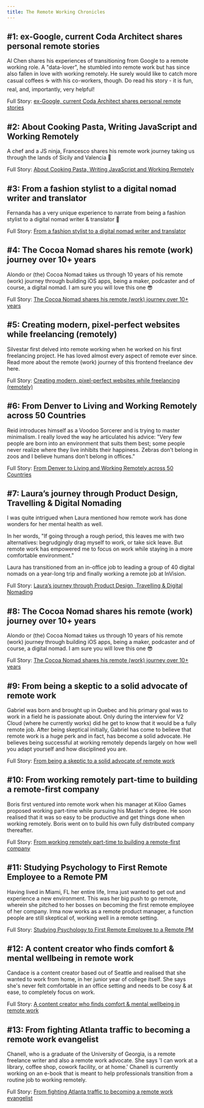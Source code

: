 ```yaml
---
title: The Remote Working Chronicles
---
```


## #1: ex-Google, current Coda Architect shares personal remote stories

Al Chen shares his experiences of transitioning from Google to a remote working role. A "data-lover", he stumbled into remote work but has since also fallen in love with working remotely. He surely would like to catch more casual coffees ☕ with his co-workers, though. Do read his story - it is fun, real, and, importantly, very helpful!

Full Story: [ex-Google, current Coda Architect shares personal remote stories](https://content.remote.tools/ex-google-current-coda-architect-shares-personal-remote-stories?ref=RemoteWork2020)

## #2: About Cooking Pasta, Writing JavaScript and Working Remotely

A chef and a JS ninja, Francesco shares his remote work journey taking us through the lands of Sicily and Valencia 👻 

Full Story: [About Cooking Pasta, Writing JavaScript and Working Remotely](https://content.remote.tools/about-cooking-pasta-writing-javasript-and-working-remotely?ref=RemoteWork2020)

## #3: From a fashion stylist to a digital nomad writer and translator

Fernanda has a very unique experience to narrate from being a fashion stylist to a digital nomad writer & translator 💃

Full Story: [From a fashion stylist to a digital nomad writer and translator](https://content.remote.tools/from-a-fashion-stylist-to-a-digital-nomad-writer-and-translator?ref=RemoteWork2020)

## #4: The Cocoa Nomad shares his remote (work) journey over 10+ years

Alondo or (the) Cocoa Nomad takes us through 10 years of his remote (work) journey through building iOS apps, being a maker, podcaster and of course, a digital nomad. I am sure you will love this one 😎

Full Story: [The Cocoa Nomad shares his remote (work) journey over 10+ years](https://content.remote.tools/the-cocoa-nomad-shares-his-remote-work-journey-over-10-years?ref=RemoteWork2020)

## #5: Creating modern, pixel-perfect websites while freelancing (remotely)

Silvestar first delved into remote working when he worked on his first freelancing project. He has loved almost every aspect of remote ever since. Read more about the remote (work) journey of this frontend freelance dev here.

Full Story: [Creating modern, pixel-perfect websites while freelancing (remotely)](https://content.remote.tools/creating-modern-pixel-perfect-websites-while-freelancing-remotely?ref=RemoteWork2020)

## #6: From Denver to Living and Working Remotely across 50 Countries

Reid introduces himself as a Voodoo Sorcerer and is trying to master minimalism. I really loved the way he articulated his advice: "Very few people are born into an environment that suits them best; some people never realize where they live inhibits their happiness. Zebras don’t belong in zoos and I believe humans don’t belong in offices."

Full Story: [From Denver to Living and Working Remotely across 50 Countries](https://content.remote.tools/from-denver-to-living-and-working-remotely-across-50-countries?ref=RemoteWork2020)

## #7: Laura’s journey through Product Design, Travelling & Digital Nomading

I was quite intrigued when Laura mentioned how remote work has done wonders for her mental health as well.

In her words, "If going through a rough period, this leaves me with two alternatives: begrudgingly drag myself to work, or take sick leave. But remote work has empowered me to focus on work while staying in a more comfortable environment."

Laura has transitioned from an in-office job to leading a group of 40 digital nomads on a year-long trip and finally working a remote job at InVision.

Full Story: [Laura’s journey through Product Design, Travelling & Digital Nomading](https://content.remote.tools/lauras-journey-through-product-design-travelling-digital-nomading?ref=RemoteWork2020)

## #8: The Cocoa Nomad shares his remote (work) journey over 10+ years

Alondo or (the) Cocoa Nomad takes us through 10 years of his remote (work) journey through building iOS apps, being a maker, podcaster and of course, a digital nomad. I am sure you will love this one 😎

Full Story: [The Cocoa Nomad shares his remote (work) journey over 10+ years](https://content.remote.tools/the-cocoa-nomad-shares-his-remote-work-journey-over-10-years?ref=RemoteWork2020)

## #9: From being a skeptic to a solid advocate of remote work

Gabriel was born and brought up in Quebec and his primary goal was to work in a field he is passionate about. Only during the interview for V2 Cloud (where he currently works) did he get to know that it would be a fully remote job. After being skeptical initially, Gabriel has come to believe that remote work is a huge perk and in fact, has become a solid advocate. He believes being successful at working remotely depends largely on how well you adapt yourself and how disciplined you are.

Full Story: [From being a skeptic to a solid advocate of remote work](https://content.remote.tools/from-being-a-skeptic-to-a-solid-advocate-of-remote-work?ref=RemoteWork2020)

## #10: From working remotely part-time to building a remote-first company

Boris first ventured into remote work when his manager at Kiloo Games proposed working part-time while pursuing his Master's degree. He soon realised that it was so easy to be productive and get things done when working remotely. Boris went on to build his own fully distributed company thereafter.

Full Story: [From working remotely part-time to building a remote-first company](https://content.remote.tools/from-working-remotely-part-time-to-building-a-remote-first-company?ref=RemoteWork2020)

## #11: Studying Psychology to First Remote Employee to a Remote PM

Having lived in Miami, FL her entire life, Irma just wanted to get out and experience a new environment. This was her big push to go remote, wherein she pitched to her bosses on becoming the first remote employee of her company. Irma now works as a remote product manager, a function people are still skeptical of, working well in a remote setting.

Full Story: [Studying Psychology to First Remote Employee to a Remote PM](https://content.remote.tools/studying-psychology-to-first-remote-employee-to-a-remote-pm?ref=RemoteWork2020)

## #12: A content creator who finds comfort & mental wellbeing in remote work

Candace is a content creator based out of Seattle and realised that she wanted to work from home, in her junior year of college itself. She says she's never felt comfortable in an office setting and needs to be cosy & at ease, to completely focus on work.

Full Story: [A content creator who finds comfort & mental wellbeing in remote work](https://content.remote.tools/a-content-creator-who-finds-comfort-mental-wellbeing-in-remote-work?ref=RemoteWork2020)

## #13: From fighting Atlanta traffic to becoming a remote work evangelist

Chanell, who is a graduate of the University of Georgia, is a remote freelance writer and also a remote work advocate. She says 'I can work at a library, coffee shop, cowork facility, or at home.' Chanell is currently working on an e-book that is meant to help professionals transition from a routine job to working remotely.

Full Story: [From fighting Atlanta traffic to becoming a remote work evangelist](https://content.remote.tools/from-fighting-atlanta-traffic-to-becoming-a-remote-work-evangelist?ref=RemoteWork2020)

